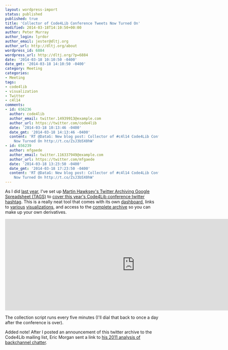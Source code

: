 ```yaml
---
layout: wordpress-import
status: published
published: true
title: 'Collector of Code4Lib Conference Tweets Now Turned On'
modified: 2014-03-18T14:10:50+00:00
author: Peter Murray
author_login: lyrdor
author_email: jester@dltj.org
author_url: http://dltj.org/about
wordpress_id: 6884
wordpress_url: http://dltj.org/?p=6884
date: '2014-03-18 10:10:50 -0400'
date_gmt: '2014-03-18 14:10:50 -0400'
category: Meeting
categories:
- Meeting
tags:
- code4lib
- visualization
- Twitter
- c4l14
comments:
- id: 656236
  author: code4lib
  author_email: twitter.14939913@example.com
  author_url: https://twitter.com/code4lib
  date: '2014-03-18 10:13:46 -0400'
  date_gmt: '2014-03-18 14:13:46 -0400'
  content: 'RT @DataG: New blog post: Collector of #c4l14 Code4Lib Conference Tweets
    Now Turned On http://t.co/ZsJ3b5X0hW'
- id: 656239
  author: mfgaede
  author_email: twitter.116337949@example.com
  author_url: https://twitter.com/mfgaede
  date: '2014-03-18 13:23:50 -0400'
  date_gmt: '2014-03-18 17:23:50 -0400'
  content: 'RT @DataG: New blog post: Collector of #c4l14 Code4Lib Conference Tweets
    Now Turned On http://t.co/ZsJ3b5X0hW'
---
```

<p>As I did <a href="https://docs.google.com/spreadsheet/ccc?key=0AsyivMoYhk87dFljMUZURWZMYzNzT2lwcEduUUJ6d1E&usp=drive_web#gid=113" title="Collect #c4l13 Tweets | Google Spreadsheets">last year</a>, I've set up <a href="http://mashe.hawksey.info/2013/02/twitter-archive-tagsv5/" title="Twitter Archiving Google Spreadsheet TAGS v5 | MASHe">Martin Hawksey's Twitter Archiving Google Spreadsheet (TAGS)</a> to <a href="https://docs.google.com/spreadsheet/ccc?key=0AsyivMoYhk87dDlSVXk1SVBMOEY4a0FZSWZCVTFDanc#gid=120" title="Collect Code4Lib Conference 2014 Tweets (#c4l14) | Google Spreadsheets">cover this year's Code4Lib conference twitter hashtag</a>.  This is a really neat tool that comes with its own <a href="https://docs.google.com/spreadsheet/ccc?key=0AsyivMoYhk87dDlSVXk1SVBMOEY4a0FZSWZCVTFDanc#gid=120">dashboard</a>, links to <a href="http://hawksey.info/tagsexplorer/?key=t9RUy5IPL8F8kAYIfBU1Cjw&sheet=oaw" title="TAGSExplorer: Interactive archive of twitter conversations from a Google Spreadsheet for #c4l14">various</a> <a href="http://hawksey.info/tagsexplorer/arc.html?key=t9RUy5IPL8F8kAYIfBU1Cjw" title="TAGS Searchable Twitter Archive of #c4l14">visualizations</a>, and access to the <a href="https://docs.google.com/spreadsheet/ccc?key=0AsyivMoYhk87dDlSVXk1SVBMOEY4a0FZSWZCVTFDanc#gid=82" title="#c4l14 hashtag archive | Google Spreadsheets">complete archive</a> so you can make up your own derivatives.<br />
<!--more--></p>
<p><iframe width='850' height='300' frameborder='0' src='https://docs.google.com/spreadsheet/pub?key=0AsyivMoYhk87dDlSVXk1SVBMOEY4a0FZSWZCVTFDanc&single=true&gid=119&output=html&widget=true'></iframe></p>
<p>The collection script runs every five minutes (I'll dial that back to once a day after the conference is over).</p>
<p>Added note!  After I posted an announcement of this twitter archive to the Code4Lib mailing list, Eric Morgan sent a link to <a href="http://infomotions.com/blog/2011/03/constant-chatter-at-code4lib/" title="Constant chatter at Code4Lib | Infomotions Mini-Musings">his 2011 analysis of backchannel chatter</a>.</p>

